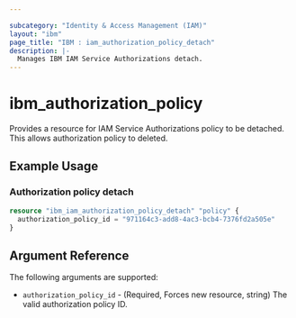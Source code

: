 ```yaml
---

subcategory: "Identity & Access Management (IAM)"
layout: "ibm"
page_title: "IBM : iam_authorization_policy_detach"
description: |-
  Manages IBM IAM Service Authorizations detach.
---
```


# ibm\_authorization_policy

Provides a resource for IAM Service Authorizations policy to be detached. This allows authorization policy to deleted.

## Example Usage

### Authorization policy detach

```terraform
resource "ibm_iam_authorization_policy_detach" "policy" {
  authorization_policy_id = "971164c3-add8-4ac3-bcb4-7376fd2a505e"
}

```

## Argument Reference

The following arguments are supported:

* `authorization_policy_id` - (Required, Forces new resource, string) The valid authorization policy ID.